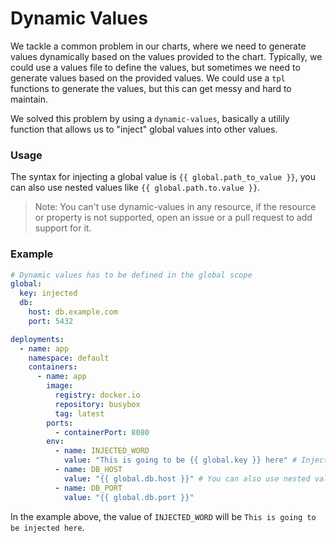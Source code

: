 # Dynamic Values

We tackle a common problem in our charts, where we need to generate values dynamically based on the values provided to the chart.
Typically, we could use a values file to define the values, but sometimes we need to generate values based on the provided values.
We could use a `tpl` functions to generate the values, but this can get messy and hard to maintain.

We solved this problem by using a `dynamic-values`, basically a utilily function that allows us to "inject" global values into other values.

### Usage

The syntax for injecting a global value is `{{ global.path_to_value }}`, you can also use nested values like `{{ global.path.to.value }}`.

> Note: You can't use dynamic-values in any resource, if the resource or property is not supported, open an issue or a pull request to add support for it.

### Example

```yaml
# Dynamic values has to be defined in the global scope
global:
  key: injected
  db:
    host: db.example.com
    port: 5432

deployments:
  - name: app
    namespace: default
    containers:
      - name: app
        image:
          registry: docker.io
          repository: busybox
          tag: latest
        ports:
          - containerPort: 8080
        env:
          - name: INJECTED_WORD
            value: "This is going to be {{ global.key }} here" # Inject the key here
          - name: DB_HOST
            value: "{{ global.db.host }}" # You can also use nested values
          - name: DB_PORT 
            value: "{{ global.db.port }}"
```

In the example above, the value of `INJECTED_WORD` will be `This is going to be injected here`.
